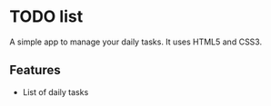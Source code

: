 # TODO list
A simple app to manage your daily tasks.
It uses HTML5 and CSS3.
## Features
* List of daily tasks

